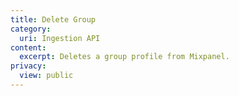 ```yaml
---
title: Delete Group
category:
  uri: Ingestion API
content:
  excerpt: Deletes a group profile from Mixpanel.
privacy:
  view: public
---
```


